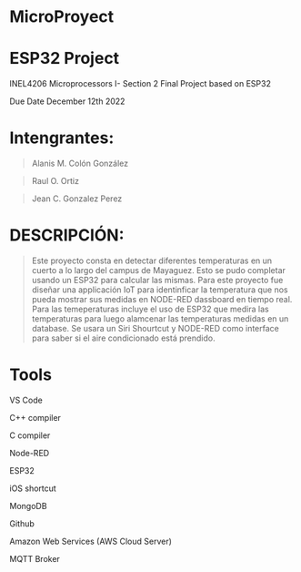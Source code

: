 # MicroProyect
# ESP32 Project
INEL4206 Microprocessors I- Section 2 Final Project based on ESP32

Due Date December 12th 2022


# Intengrantes: 

>Alanis M. Colón González

>Raul O. Ortiz

>Jean C. Gonzalez Perez


# DESCRIPCIÓN:

>Este proyecto consta en detectar diferentes temperaturas en un cuerto a lo largo del campus de Mayaguez. Esto se pudo completar usando un ESP32 para calcular las mismas. Para este proyecto fue diseñar una applicación IoT para identinficar la temperatura que nos pueda mostrar sus medidas en NODE-RED dassboard en tiempo real. Para las temeperaturas incluye el uso de ESP32 que medira las temperaturas para luego alamcenar las temperaturas medidas en un database. Se usara un Siri Shourtcut y NODE-RED como interface para saber si el aire condicionado está prendido.

# Tools

VS Code

C++ compiler

C compiler

Node-RED

ESP32

iOS shortcut

MongoDB

Github

Amazon Web Services (AWS Cloud Server)

MQTT Broker

